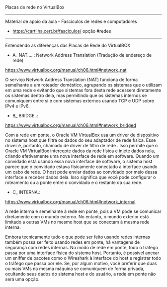 Placas de rede no VirtualBox

---

Material de apoio da aula - Fascículos de redes e computadores
 - https://cartilha.cert.br/fasciculos/ opção #redes

---

Entendendo as diferenças das Placas de Rede do VirtualBOX

 - A_ NAT.....: Network Address Translation (Tradução de endereço de rede)
 
https://www.virtualbox.org/manual/ch06.html#network_nat

O serviço Network Address Translation (NAT) funciona de forma semelhante a um roteador doméstico, agrupando os sistemas que o utilizam em uma rede e evitando que sistemas fora desta rede acessem diretamente os sistemas dentro dela, mas permitindo que os sistemas internos se comuniquem entre si e com sistemas externos usando TCP e UDP sobre IPv4 e IPv6.

 - B_ BRIDGE..:
 
https://www.virtualbox.org/manual/ch06.html#network_bridged

Com a rede em ponte, o Oracle VM VirtualBox usa um driver de dispositivo no sistema host que filtra os dados do seu adaptador de rede física. Esse driver é, portanto, chamado de driver de filtro de rede . Isso permite que o Oracle VM VirtualBox intercepte dados da rede física e injete dados nela, criando efetivamente uma nova interface de rede em software. Quando um convidado está usando essa nova interface de software, o sistema host parece que o convidado estava fisicamente conectado à interface usando um cabo de rede. O host pode enviar dados ao convidado por meio dessa interface e receber dados dela. Isso significa que você pode configurar o roteamento ou a ponte entre o convidado e o restante da sua rede.

 - C_ INTERNA.:
 
https://www.virtualbox.org/manual/ch06.html#network_internal

A rede interna é semelhante à rede em ponte, pois a VM pode se comunicar diretamente com o mundo externo. No entanto, o mundo exterior está limitado a outras VMs no mesmo host que se conectam à mesma rede interna.

Embora tecnicamente tudo o que pode ser feito usando redes internas também possa ser feito usando redes em ponte, há vantagens de segurança com redes internas. No modo de rede em ponte, todo o tráfego passa por uma interface física do sistema host. Portanto, é possível anexar um sniffer de pacotes como o Wireshark à interface do host e registrar todo o tráfego que passa por ele. Se, por algum motivo, você preferir que duas ou mais VMs na mesma máquina se comuniquem de forma privada, ocultando seus dados do sistema host e do usuário, a rede em ponte não será uma opção.
